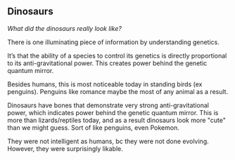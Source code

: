 ## Dinosaurs

*What did the dinosaurs really look like?*

There is one illuminating piece of information by understanding genetics.

It’s that the ability of a species to control its genetics is directly proportional to its anti-gravitational power. This creates power behind the genetic quantum mirror.

Besides humans, this is most noticeable today in standing birds (ex penguins). Penguins like romance maybe the most of any animal as a result.

Dinosaurs have bones that demonstrate very strong anti-gravitational power, which indicates power behind the genetic quantum mirror. This is more than lizards/reptiles today, and as a result dinosaurs look more "cute" than we might guess. Sort of like penguins, even Pokemon.

They were not intelligent as humans, bc they were not done evolving. However, they were surprisingly likable.